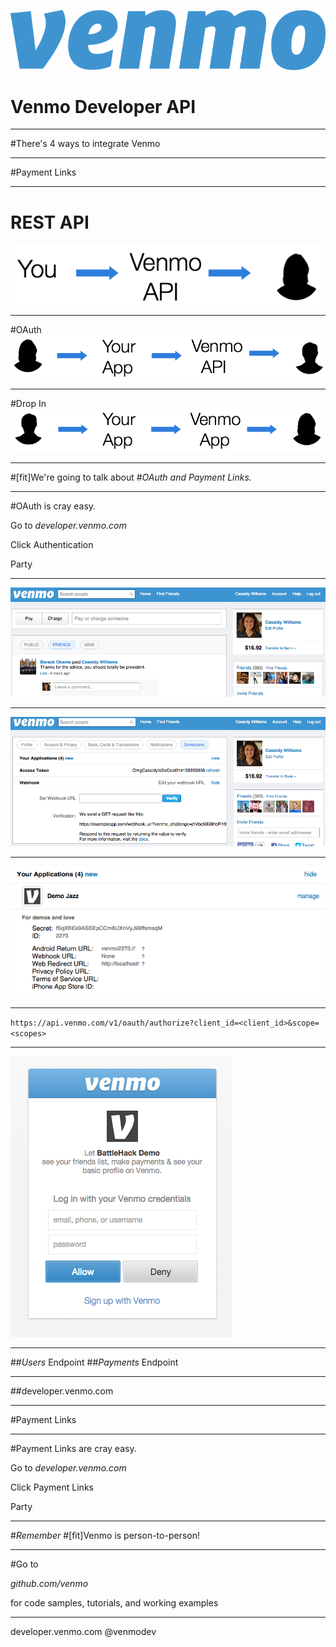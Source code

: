 ![inline](../assets/venmologoblue.png)

# Venmo Developer API

---

#There's 4 ways to integrate Venmo

---

#Payment Links

---

# REST API
![inline](../assets/restapi.png)

---

#OAuth
![inline](../assets/oauth.png)

---

#Drop In
![inline](../assets/dropin.png)

---

#[fit]We're going to talk about
#_OAuth and Payment Links._

---

#OAuth is cray easy.

Go to *developer.venmo.com*

Click Authentication

Party

---

![inline](venmohome.png)

---

![inline](devtab.png)

---

![inline](app.png)

---

`https://api.venmo.com/v1/oauth/authorize?client_id=<client_id>&scope=<scopes>`

---

![inline](oauth.png)

---

##*Users* Endpoint
##*Payments* Endpoint

---

##developer.venmo.com

---

#Payment Links

---

#Payment Links are cray easy.

Go to *developer.venmo.com*

Click Payment Links

Party

---

#*Remember*
#[fit]Venmo is person-to-person!

---

#Go to

*github.com/venmo*

for code samples, tutorials, and working examples

---

developer.venmo.com
@venmodev
